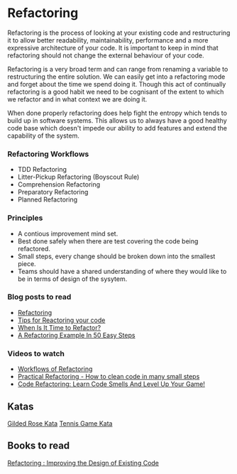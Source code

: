 # Refactoring 

Refactoring is the process of looking at your existing code and restructuring it to allow better readability, maintainability, performance and a more expressive architecture of your code. It is important to keep in mind that refactoring should not change the external behaviour of your code. 

Refactoring is a very broad term and can range from renaming a variable to restructuring the entire solution. We can easily get into a refactoring mode and forget about the time we spend doing it. Though this act of continually refactoring is a good habit we need to be cognisant of the extent to which we refactor and in what context we are doing it.

When done properly refactoring does help fight the entropy which tends to build up in software systems. This allows us to always have a good healthy code base which doesn't impede our ability to add features and extend the capability of the system.

### Refactoring Workflows

- TDD Refactoring
- Litter-Pickup Refactoring (Boyscout Rule)
- Comprehension Refactoring
- Preparatory Refactoring
- Planned Refactoring 

### Principles

- A contious improvement mind set.
- Best done safely when there are test covering the code being refactored.
- Small steps, every change should be broken down into the smallest piece.
- Teams should have a shared understanding of where they would like to be in terms of design of the sysytem.

### Blog posts to read

* [Refactoring](https://refactoring.com/)
* [Tips for Reactoring your code](http://blog.karbyn.com/articles/tips-for-refactoring-your-code/)
* [When Is It Time to Refactor?](http://blog.codeclimate.com/blog/2014/01/09/when-is-it-time-to-refactor/)
* [A Refactoring Example In 50 Easy Steps](http://www.lagerweij.com/2011/05/28/code-cleaning-a-refactoring-example-in-50-easy-steps/)

### Videos to watch

* [Workflows of Refactoring](https://www.youtube.com/watch?v=vqEg37e4Mkw)  
* [Practical Refactoring - How to clean code in many small steps](https://www.youtube.com/watch?v=aWiwDdx_rdo)  
* [Code Refactoring: Learn Code Smells And Level Up Your Game!](https://www.youtube.com/watch?v=D4auWwMsEnY)  

## Katas

[Gilded Rose Kata](https://github.com/emilybache/GildedRose-Refactoring-Kata)
[Tennis Game Kata](https://github.com/emilybache/Tennis-Refactoring-Kata)

## Books to read
[Refactoring : Improving the Design of Existing Code](https://www.bookdepository.com/Refactoring-Martin-Fowler/9780201485677?redirected=true&utm_medium=Google&utm_campaign=Base1&utm_source=NZ&utm_content=Refactoring&selectCurrency=NZD&w=AF7CAU99VV6VNXA80CXSAD9F&pdg=kwd-309526196534:cmp-710646238:adg-42660986568:crv-163904097987:pid-9780201485677:dev-c&gclid=EAIaIQobChMIr-6XnIzd1wIV2yMrCh2OBgfLEAYYASABEgK3s_D_BwE)
